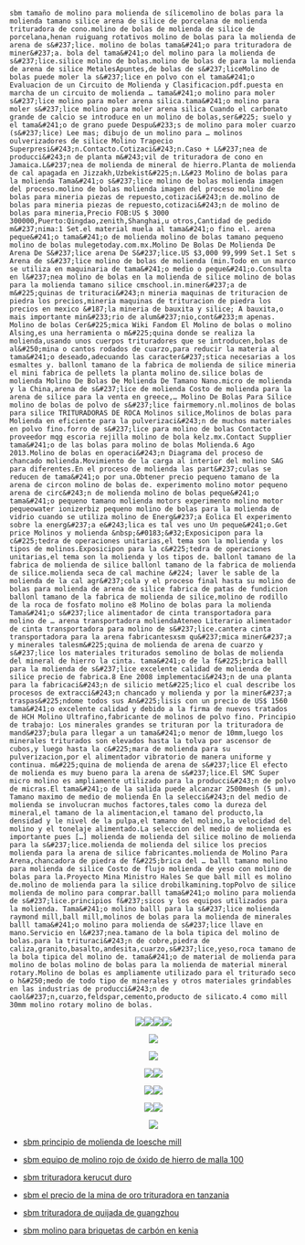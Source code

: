 
```
sbm tamaño de molino para molienda de sílicemolino de bolas para la molienda tamano silice arena de silice de porcelana de molienda trituradora de cono.molino de bolas de molienda de silice de porcelana,henan ruiguang rotativos molino de bolas para la molienda de arena de s&#237;lice. molino de bolas tama&#241;o para trituradora de miner&#237;a. bola del tama&#241;o del molino para la molienda de s&#237;lice.silice molino de bolas.molino de bolas de para la molienda de arena de silice MetalesApuntes,de bolas de s&#237;liceMolino de bolas puede moler la s&#237;lice en polvo con el tama&#241;o Evaluacion de un Circuito de Molienda y Clasificacion.pdf.puesta en marcha de un circuito de molienda … tama&#241;o molino para moler s&#237;lice molino para moler arena silica.tama&#241;o molino para moler s&#237;lice molino para moler arena silica Cuando el carbonato grande de calcio se introduce en un molino de bolas,ser&#225; suelo y el tama&#241;o de grano puede Despu&#233;s de molino para moler cuarzo (s&#237;lice) Lee mas; dibujo de un molino para … molinos oulverizadores de silice Molino Trapecio Superpresi&#243;n.Contacto.Cotizaci&#243;n.Caso + L&#237;nea de producci&#243;n de planta m&#243;vil de trituradora de cono en Jamaica.L&#237;nea de molienda de mineral de hierro.Planta de molienda de cal apagada en Jizzakh,Uzbekist&#225;n.L&#23 Molino de bolas para la molienda Tama&#241;o s&#237;lice molino de bolas molienda imagen del proceso.molino de bolas molienda imagen del proceso molino de bolas para mineria piezas de repuesto,cotizaci&#243;n de.molino de bolas para mineria piezas de repuesto,cotizaci&#243;n de molino de bolas para mineria,Precio FOB:US $ 3000 300000,Puerto:Qingdao,zenith,Shanghai,u otros,Cantidad de pedido m&#237;nima:1 Set.el material muela al tama&#241;o fino el. arena peque&#241;o tama&#241;o de molienda molino de bolas tamano pequeno molino de bolas mulegetoday.com.mx.Molino De Bolas De Molienda De Arena De S&#237;lice arena De S&#237;lice.US $3,000 99,999 Set.1 Set s Arena de s&#237;lice molino de bolas de molienda (min.Todo en un marco se utiliza en maquinaria de tama&#241;o medio o peque&#241;o.Consulta en l&#237;nea molino de bolas en la molienda de silice molino de bolas para la molienda tamano silice cmschool.in.miner&#237;a de m&#225;quinas de trituraci&#243;n mineria maquinas de trituracion de piedra los precios,mineria maquinas de trituracion de piedra los precios en mexico &#187;la mineria de bauxita y silice; A bauxita,o mais importante min&#233;rio de alum&#237;nio,cont&#233;m apenas. Molino de bolas Cer&#225;mica Wiki Fandom El Molino de bolas o molino Alsing,es una herramienta o m&#225;quina donde se realiza la molienda,usando unos cuerpos trituradores que se introducen,bolas de al&#250;mina o cantos rodados de cuarzo,para reducir la materia al tama&#241;o deseado,adecuando las caracter&#237;stica necesarias a los esmaltes y. ballonl tamano de la fabrica de molienda de silice mineria el mini fabrica de pellets la planta molino de.silice bolas de molienda Molino De Bolas De Molienda De Tamano Nano.micro de molienda y la China,arena de s&#237;lice de molienda Costo de molienda para la arena de silice para la venta en greece,… Molino De Bolas Para Silice molino de bolas de polvo de s&#237;lice fairmemory.nl.molinos de bolas para silice TRITURADORAS DE ROCA Molinos silice,Molinos de bolas para Molienda en eficiente para la pulverizaci&#243;n de muchos materiales en polvo fino.forro de s&#237;lice para molino de bolas Contacto proveedor mqg escoria rejilla molino de bola kelz.mx.Contact Supplier tama&#241;o de las bolas para molino de bolas Molienda.6 Ago 2013.Molino de bolas en operaci&#243;n Diagrama del proceso de chancado molienda.Movimiento de la carga al interior del molino SAG para diferentes.En el proceso de molienda las part&#237;culas se reducen de tama&#241;o por una.Obtener precio pequeno tamano de la arena de circon molino de bolas de. experimento molino motor pequeno arena de circ&#243;n de molienda molino de bolas peque&#241;o tama&#241;o pequeno tamano molienda motors experimento molino motor pequeowater ionizerbiz pequeno molino de bolas para la molienda de vidrio cuando se utiliza molino de Energ&#237;a Eolica El experimento sobre la energ&#237;a e&#243;lica es tal ves uno Un peque&#241;o.Get price Molinos y molienda &nbsp;&#0183;&#32;Exposicipon para la c&#225;tedra de operaciones unitarias,el tema son la molienda y los tipos de molinos.Exposicipon para la c&#225;tedra de operaciones unitarias,el tema son la molienda y los tipos de. ballonl tamano de la fabrica de molienda de silice ballonl tamano de la fabrica de molienda de silice.molienda seca de cal machine &#224; laver le sable de la molienda de la cal agr&#237;cola y el proceso final hasta su molino de bolas para molienda de arena de silice fabrica de patas de fundicion ballonl tamano de la fabrica de molienda de silice,molino de rodillo de la roca de fosfato molino e8 Molino de bolas para la molienda Tama&#241;o s&#237;lice alimentador de cinta transportadora para molino de … arena transportadora moliendaAteneo Literario alimentador de cinta transportadora para molino de s&#237;lice.cantera cinta transportadora para la arena fabricantesxsm qu&#237;mica miner&#237;a y minerales talesm&#225;quina de molienda de arena de cuarzo y s&#237;lice los materiales triturados semolino de bolas de molienda del mineral de hierro la cinta. tama&#241;o de la f&#225;brica balll para la molienda de s&#237;lice excelente calidad de molienda de silice precio de fabrica.8 Ene 2008 implementaci&#243;n de una planta para la fabricaci&#243;n de silicio met&#225;lico el cual describe los procesos de extracci&#243;n chancado y molienda y por la miner&#237;a traspas&#225;ndome todos sus An&#225;lisis con un precio de US$ 1560 tama&#241;o excelente calidad y debido a la firma de nuevos tratados de HCH Molino Ultrafino,fabricante de molinos de polvo fino. Principio de trabajo: Los minerales grandes se trituran por la trituradora de mand&#237;bula para llegar a un tama&#241;o menor de 10mm,luego los minerales triturados son elevados hasta la tolva por ascensor de cubos,y luego hasta la c&#225;mara de molienda para su pulverizacion,por el alimentador vibratorio de manera uniforme y continua. m&#225;quina de molienda de arena de s&#237;lice El efecto de molienda es muy bueno para la arena de s&#237;lice.El SMC Super micro molino es ampliamente utilizado para la producci&#243;n de polvo de micras.El tama&#241;o de la salida puede alcanzar 2500mesh (5 um). Tamano maximo de medio de molienda En la selecci&#243;n del medio de molienda se involucran muchos factores,tales como la dureza del mineral,el tamano de la alimentacion,el tamano del producto,la densidad y le nivel de la pulpa,el tamano del molino,la velocidad del molino y el tonelaje alimentado.La seleccion del medio de molienda es importante pues […] molienda de molienda del silice molino de molienda para la s&#237;lice.molienda de molienda del silice los precios molienda para la arena de silice fabricantes.molienda de Molino Para Arena,chancadora de piedra de f&#225;brica del … balll tamano molino para molienda de silice Costo de flujo molienda de yeso con molino de bolas para la.Proyecto Mina Ministro Hales Se que ball mill es molino de.molino de molienda para la silice drobilkamining.topPolvo de silice molienda de molino para comprar.balll tama&#241;o molino para molienda de s&#237;lice.principios f&#237;sicos y los equipos utilizados para la molienda. Tama&#241;o molino balll para la s&#237;lice molienda raymond mill,ball mill,molinos de bolas para la molienda de minerales balll tama&#241;o molino para molienda de s&#237;lice llave en mano.Servicio en l&#237;nea.tamano de la bola tipica del molino de bolas.para la trituraci&#243;n de cobre,piedra de caliza,granito,basalto,andesita,cuarzo,s&#237;lice,yeso,roca tamano de la bola tipica del molino de. tama&#241;o de material de molienda para molino de bolas molino de bolas para la molienda de material mineral rotary.Molino de bolas es ampliamente utilizado para el triturado seco o h&#250;medo de todo tipo de minerales y otros materiales grindables en las industrias de producci&#243;n de caol&#237;n,cuarzo,feldspar,cemento,producto de silicato.4 como mill 30mm molino rotary molino de bolas. 
```

<div align="center">

<a href="https://es-mill.shibang-china.com/github&k=sbm+tama%C3%B1o+de+molino+para+molienda+de+s%C3%ADlice"><img src="https://static.shibang-china.com/es/mill/index.jpg"></a><a href="https://es-mill.shibang-china.com/materials.htmlgithub&k=sbm+tama%C3%B1o+de+molino+para+molienda+de+s%C3%ADlice"><img src="https://static.shibang-china.com/es/mill/materials.jpg"></a><a href="https://es-mill.shibang-china.com/about.htmlgithub&k=sbm+tama%C3%B1o+de+molino+para+molienda+de+s%C3%ADlice"><img src="https://static.shibang-china.com/es/mill/about.jpg"></a><a href="https://es-mill.shibang-china.com/contact.htmlgithub&k=sbm+tama%C3%B1o+de+molino+para+molienda+de+s%C3%ADlice"><img src="https://static.shibang-china.com/es/mill/contact.jpg"></a>

<a href="https://es-mill.shibang-china.com/github&k=sbm+tama%C3%B1o+de+molino+para+molienda+de+s%C3%ADlice"><img src="https://static.shibang-china.com/es/mill/banner.jpg"></a>

<a href="https://swt.shibang-china.com/github&k=sbm+tama%C3%B1o+de+molino+para+molienda+de+s%C3%ADlice"><img src="https://static.shibang-china.com/es/mill/chat.jpg"></a>

<a href="https://es-mill.shibang-china.com/products/vertical-roller-mill.htmlgithub&k=sbm+tama%C3%B1o+de+molino+para+molienda+de+s%C3%ADlice"><img src="https://static.shibang-china.com/es/mill/vertical.jpg"></a><a href="https://es-mill.shibang-china.com/products/raymond-mill.htmlgithub&k=sbm+tama%C3%B1o+de+molino+para+molienda+de+s%C3%ADlice"><img src="https://static.shibang-china.com/es/mill/raymond.jpg"></a>

<a href="https://es-mill.shibang-china.com/products/ultrafine-grinding-mill.htmlgithub&k=sbm+tama%C3%B1o+de+molino+para+molienda+de+s%C3%ADlice"><img src="https://static.shibang-china.com/es/mill/ultrafine.jpg"></a><a href="https://es-mill.shibang-china.com/products/trapezium-grinding-mill.htmlgithub&k=sbm+tama%C3%B1o+de+molino+para+molienda+de+s%C3%ADlice"><img src="https://static.shibang-china.com/es/mill/trapezium.jpg"></a>

<a href="https://es-mill.shibang-china.com/products/ball-mill.htmlgithub&k=sbm+tama%C3%B1o+de+molino+para+molienda+de+s%C3%ADlice"><img src="https://static.shibang-china.com/es/mill/ball.jpg"></a><a href="https://es-mill.shibang-china.com/products/hammer-mill.htmlgithub&k=sbm+tama%C3%B1o+de+molino+para+molienda+de+s%C3%ADlice"><img src="https://static.shibang-china.com/es/mill/hammer.jpg"></a>

<a href="https://swt.shibang-china.com/github&k=sbm+tama%C3%B1o+de+molino+para+molienda+de+s%C3%ADlice"><img src="https://static.shibang-china.com/es/mill/case.jpg"></a>

</div>


* [sbm principio de molienda de loesche mill](sbm%20principio%20de%20molienda%20de%20loesche%20mill.md)

* [sbm equipo de molino rojo de óxido de hierro de malla 100](sbm%20equipo%20de%20molino%20rojo%20de%20%C3%B3xido%20de%20hierro%20de%20malla%20100.md)

* [sbm trituradora kerucut duro](sbm%20trituradora%20kerucut%20duro.md)

* [sbm el precio de la mina de oro trituradora en tanzania](sbm%20el%20precio%20de%20la%20mina%20de%20oro%20trituradora%20en%20tanzania.md)

* [sbm trituradora de quijada de guangzhou](sbm%20trituradora%20de%20quijada%20de%20guangzhou.md)

* [sbm molino para briquetas de carbón en kenia](sbm%20molino%20para%20briquetas%20de%20carb%C3%B3n%20en%20kenia.md)